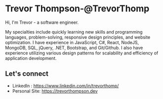 <h1>Trevor Thompson-@TrevorThomp</h1>

Hi, I'm Trevor - a software engineer. 

My specialties include quickly learning new skills and programming languages, problem-solving, responsive design principles, and website optimization. I have experience in JavaScript, C#, React, NodeJS, MongoDB, SQL, jQuery, .NET, Bootstrap, and Git/Github. I also have experience utilizing various design patterns for scalability and efficiency of application development.

<h2>Let's connect</h2>

* LinkedIn : <a href="https://twitter.com/ThompTrevor">https://www.linkedin.com/in/trevorthomp/</a>
* Personal Site: <a href="https://trevorthompson.dev">https://trevorthompson.dev</a>
